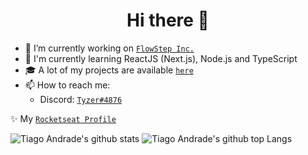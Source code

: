 <h1 align="center">Hi there 👋</h1>

- 🔭 I’m currently working on [`FlowStep Inc.`]
- 🌱 I'm currently learning ReactJS (Next.js), Node.js and TypeScript
- 🎓 A lot of my projects are available [`here`](https://github.com/TiagooAndrade/My-Projects)
- 📫 How to reach me:
  - Discord: [`Tyzer#4876`]

✨ My [`Rocketseat Profile`](https://app.rocketseat.com.br/me/tiago)

![Tiago Andrade's github stats](https://github-readme-stats.vercel.app/api?username=TiagooAndrade&bg_color=282a42&title_color=5a7dbf&text_color=a6c4fc&show_icons=true)
![Tiago Andrade's github top Langs](https://github-readme-stats.vercel.app/api/top-langs/?username=TiagooAndrade&bg_color=282a42&title_color=5a7dbf&text_color=a6c4fc&layout=compact)

[`FlowStep Inc.`]: https://github.com/FlowStepInc
[`Tyzer#4876`]: https://discord.com/users/428962230638346252
